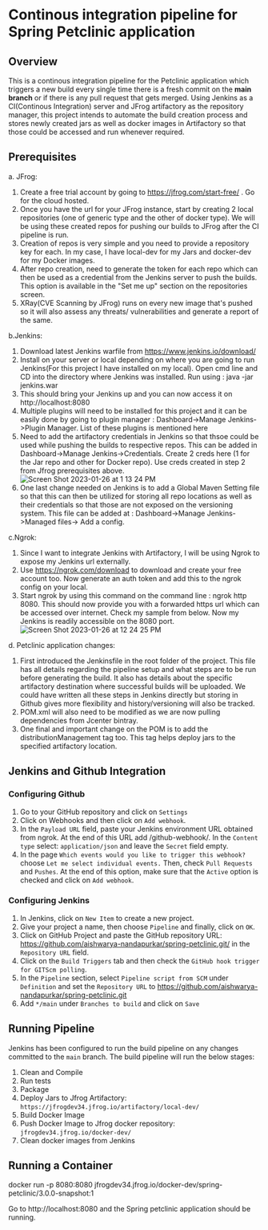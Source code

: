 # Continous integration pipeline for Spring Petclinic application

## Overview
This is a continous integration pipeline for the Petclinic application which triggers a new build every single time there is a fresh commit on the **main branch** or if there is any pull request that gets merged. Using Jenkins as a CI(Continous Integration) server and JFrog artifactory as the repository manager, this project intends to automate the build creation process and stores newly created jars as well as docker images in Artifactory so that those could be accessed and run whenever required.

## Prerequisites
a. JFrog:
1. Create a free trial account by going to https://jfrog.com/start-free/ . Go for the cloud hosted.
2. Once you have the url for your JFrog instance, start by creating 2 local repositories (one of generic type and the other of docker type). We will be using these created repos for pushing our builds to JFrog after the CI pipeline is run.
3. Creation of repos is very simple and you need to provide a repository key for each. In my case, I have local-dev for my Jars and docker-dev for my Docker images.
4. After repo creation, need to generate the token for each repo which can then be used as a credential from the Jenkins server to push the builds. This option is available in the "Set me up" section on the repositories screen.
5. XRay(CVE Scanning by JFrog) runs on every new image that's pushed so it will also assess any threats/ vulnerabilities and generate a report of the same.

b.Jenkins:
1. Download latest Jenkins warfile from https://www.jenkins.io/download/
2. Install on your server or local depending on where you are going to run Jenkins(For this project I have installed on my local). Open cmd line and CD into the directory where Jenkins was installed. Run using : java -jar jenkins.war
3. This should bring your Jenkins up and you can now access it on http://localhost:8080
4. Multiple plugins will need to be installed for this project and it can be easily done by going to plugin manager : Dashboard->Manage Jenkins->Plugin Manager. List of these plugins is mentioned here
5. Need to add the artifactory credentials in Jenkins so that thsoe could be used while pushing the builds to respective repos. This can be added in Dashboard->Manage Jenkins->Credentials. Create 2 creds here (1 for the Jar repo and other for Docker repo). Use creds created in step 2 from Jfrog prerequisites above. ![Screen Shot 2023-01-26 at 1 13 24 PM](https://user-images.githubusercontent.com/38335795/214951709-ca7f5c9f-dacd-4c85-8b51-4eb30caf8458.png)
6. One last change needed on Jenkins is to add a Global Maven Setting file so that this can then be utilized for storing all repo locations as well as their 
credentials so that those are not exposed on the versioning system. This file can be added at : Dashboard->Manage Jenkins->Managed files-> Add a config. 

c.Ngrok:
1. Since I want to integrate Jenkins with Artifactory, I will be using Ngrok to expose my Jenkins url externally.
2. Use https://ngrok.com/download to download and create your free account too. Now generate an auth token and add this to the ngrok config on your local.
3. Start ngrok by using this command on the command line : ngrok http 8080. This should now provide you with a forwarded https url which can be accessed over internet. Check my sample from below. Now my Jenkins is readily accessible on the 8080 port.
![Screen Shot 2023-01-26 at 12 24 25 PM](https://user-images.githubusercontent.com/38335795/214942807-b58523d5-6159-4cc8-9bb0-7dc8117309b7.png)

d. Petclinic application changes:
1. First introduced the Jenkinsfile in the root folder of the project. This file has all details regarding the pipeline setup and what steps are to be run before generating the build. It also has details about the specific artifactory destination where successful builds will be uploaded. We could have written all these steps in Jenkins directly but storing in Github gives more flexibility and history/versioning will also be tracked.
2. POM.xml will also need to be modified as we are now pulling dependencies from Jcenter bintray. 
3. One final and important change on the POM is to add the distributionManagement tag too. This tag helps deploy jars to the specified artifactory location.

## Jenkins and Github Integration
### Configuring Github
1. Go to your GitHub repository and click on `Settings`
2. Click on Webhooks and then click on `Add webhook`.
3. In the `Payload URL` field, paste your Jenkins environment URL obtained from ngrok. At the end of this URL add /github-webhook/. In the `Content type` select: `application/json` and leave the `Secret` field empty.
4. In the page `Which events would you like to trigger this webhook?` choose `Let me select individual events.` Then, check `Pull Requests` and `Pushes`. At the end of this option, make sure that the `Active` option is checked and click on `Add webhook`.

### Configuring Jenkins
1. In Jenkins, click on `New Item` to create a new project.
2. Give your project a name, then choose `Pipeline` and finally, click on `OK`.
3. Click on GitHub Project and paste the GitHub repository URL: https://github.com/aishwarya-nandapurkar/spring-petclinic.git/ in the `Repository URL` field.
4. Click on the `Build Triggers` tab and then check the `GitHub hook trigger for GITScm polling`.
5. In the `Pipeline` section, select `Pipeline script from SCM` under `Definition` and set the `Repository URL` to https://github.com/aishwarya-nandapurkar/spring-petclinic.git
6. Add `*/main` under `Branches to build` and click on `Save`

## Running Pipeline

Jenkins has been configured to run the build pipeline on any changes committed to the `main` branch.
The build pipeline will run the below stages:
1. Clean and Compile
2. Run tests
3. Package
4. Deploy Jars to Jfrog Artifactory: `https://jfrogdev34.jfrog.io/artifactory/local-dev/`
5. Build Docker Image
6. Push Docker Image to Jfrog docker repository: `jfrogdev34.jfrog.io/docker-dev/`
7. Clean docker images from Jenkins

## Running a Container

docker run -p 8080:8080 jfrogdev34.jfrog.io/docker-dev/spring-petclinic/3.0.0-snapshot:1

Go to http://localhost:8080 and the Spring petclinic application should be running.

